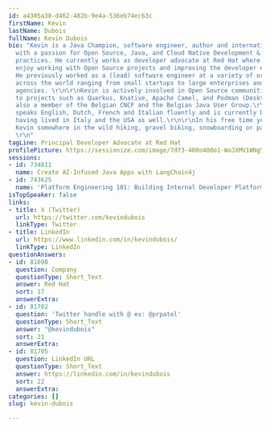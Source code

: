 ```yaml
---
id: a4305a38-d462-482b-9e4a-536eb74ec63c
firstName: Kevin
lastName: Dubois
fullName: Kevin Dubois
bio: "Kevin is a Java Champion, software engineer, author and international speaker
  with a passion for Open Source, Java, and Cloud Native Development & Deployment
  practices. He currently works as developer advocate at Red Hat where he gets to
  enjoy working with Open Source projects and improving the developer experience.
  He previously worked as a (lead) software engineer at a variety of organizations
  across the world ranging from small startups to large enterprises and even government
  agencies. \r\n\r\nKevin is actively involved in Open Source communities, contributing
  to projects such as Quarkus, Knative, Apache Camel, and Podman (Desktop). He is
  also a member of the Belgian CNCF and the Belgian Java User Group.\r\n\r\nKevin
  speaks English, Dutch, French and Italian fluently and is currently based in Belgium,
  having lived in Italy and the USA as well.\r\n\r\nIn his free time you can find
  Kevin somewhere in the wild hiking, gravel biking, snowboarding or packrafting.
  \r\n"
tagLine: Principal Developer Advocate at Red Hat
profilePicture: https://sessionize.com/image/7df3-400o400o1-WoJXMV1WNg5WJ88aFuYTku.jpg
sessions:
- id: 734811
  name: Create AI-Infused Java Apps with LangChain4j
- id: 743625
  name: 'Platform Engineering 101: Building Internal Developer Platforms'
isTopSpeaker: false
links:
- title: X (Twitter)
  url: https://twitter.com/kevindubois
  linkType: Twitter
- title: LinkedIn
  url: https://www.linkedin.com/in/kevindubois/
  linkType: LinkedIn
questionAnswers:
- id: 81698
  question: Company
  questionType: Short_Text
  answer: Red Hat
  sort: 17
  answerExtra:
- id: 81702
  question: 'Twitter handle with @ ex: @prpatel'
  questionType: Short_Text
  answer: "@kevindubois"
  sort: 21
  answerExtra:
- id: 81705
  question: LinkedIn URL
  questionType: Short_Text
  answer: https://linkedin.com/in/kevindubois
  sort: 22
  answerExtra:
categories: []
slug: kevin-dubois

---
```

